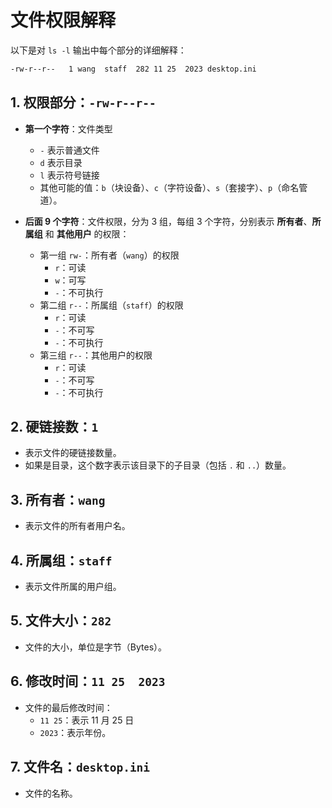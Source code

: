 # 文件权限解释

以下是对 `ls -l` 输出中每个部分的详细解释：

```bash
-rw-r--r--   1 wang  staff  282 11 25  2023 desktop.ini
```

## 1. 权限部分：`-rw-r--r--`
- **第一个字符**：文件类型  
  - `-` 表示普通文件  
  - `d` 表示目录  
  - `l` 表示符号链接  
  - 其他可能的值：`b`（块设备）、`c`（字符设备）、`s`（套接字）、`p`（命名管道）。

- **后面 9 个字符**：文件权限，分为 3 组，每组 3 个字符，分别表示 **所有者**、**所属组** 和 **其他用户** 的权限：  
  - 第一组 `rw-`：所有者（`wang`）的权限  
    - `r`：可读  
    - `w`：可写  
    - `-`：不可执行  
  - 第二组 `r--`：所属组（`staff`）的权限  
    - `r`：可读  
    - `-`：不可写  
    - `-`：不可执行  
  - 第三组 `r--`：其他用户的权限  
    - `r`：可读  
    - `-`：不可写  
    - `-`：不可执行  

## 2. 硬链接数：`1`
- 表示文件的硬链接数量。  
- 如果是目录，这个数字表示该目录下的子目录（包括 `.` 和 `..`）数量。

## 3. 所有者：`wang`
- 表示文件的所有者用户名。

## 4. 所属组：`staff`
- 表示文件所属的用户组。

## 5. 文件大小：`282`
- 文件的大小，单位是字节（Bytes）。

## 6. 修改时间：`11 25  2023`
- 文件的最后修改时间：  
  - `11 25`：表示 11 月 25 日  
  - `2023`：表示年份。

## 7. 文件名：`desktop.ini`
- 文件的名称。
